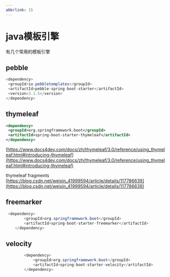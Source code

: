 ```yaml
---
abbrlink: 15
---
```

# java模板引擎

有几个常用的模板引擎

## pebble

```java
<dependency>
 <groupId>io.pebbletemplates</groupId>
 <artifactId>pebble-spring-boot-starter</artifactId>
 <version>3.1.5</version>
</dependency>
```

## thymeleaf

```xml
<dependency>
 <groupId>org.springframework.boot</groupId>
 <artifactId>spring-boot-starter-thymeleaf</artifactId>
</dependency>
```

[https://www.docs4dev.com/docs/zh/thymeleaf/3.0/reference/using_thymeleaf.html#introducing-thymeleaf](https://www.docs4dev.com/docs/zh/thymeleaf/3.0/reference/using_thymeleaf.html#introducing-thymeleaf)
​

thymeleaf fragments
[https://blog.csdn.net/weixin_41999594/article/details/117786639](https://blog.csdn.net/weixin_41999594/article/details/117786639)

## freemarker

```java
 <dependency>
        <groupId>org.springframework.boot</groupId>
        <artifactId>spring-boot-starter-freemarker</artifactId>
    </dependency>
```

## velocity

```java
        <dependency>
            <groupId>org.springframework.boot</groupId>
            <artifactId>spring-boot-starter-velocity</artifactId>
        </dependency>
```
